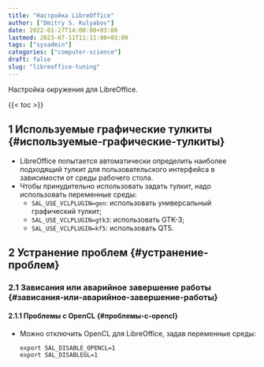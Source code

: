 ```yaml
---
title: "Настройка LibreOffice"
author: ["Dmitry S. Kulyabov"]
date: 2022-01-27T14:00:00+03:00
lastmod: 2023-07-11T11:11:00+03:00
tags: ["sysadmin"]
categories: ["computer-science"]
draft: false
slug: "libreoffice-tuning"
---
```


Настройка окружения для LibreOffice.

<!--more-->

{{< toc >}}


## <span class="section-num">1</span> Используемые графические тулкиты {#используемые-графические-тулкиты}

-   LibreOffice попытается автоматически определить наиболее подходящий тулкит для пользовательского интерфейса в зависимости от среды рабочего стола.
-   Чтобы принудительно использовать задать тулкит, надо использовать переменные среды:
    -   `SAL_USE_VCLPLUGIN=gen`: использовать универсальный графический тулкит;
    -   `SAL_USE_VCLPLUGIN=gtk3`: использовать GTK-3;
    -   `SAL_USE_VCLPLUGIN=kf5`: использовать QT5.


## <span class="section-num">2</span> Устранение проблем {#устранение-проблем}


### <span class="section-num">2.1</span> Зависания или аварийное завершение работы {#зависания-или-аварийное-завершение-работы}


#### <span class="section-num">2.1.1</span> Проблемы с OpenCL {#проблемы-с-opencl}

-   Можно отключить OpenCL для LibreOffice, задав переменные среды:
    ```shell
    export SAL_DISABLE_OPENCL=1
    export SAL_DISABLEGL=1
    ```
